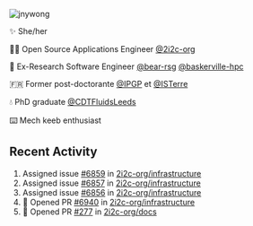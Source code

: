 ![jnywong](https://readme-typing-svg.demolab.com/?font=Intel+One+Mono&size=36&duration=3000&pause=1000&color=6bc46d&vCenter=true&width=170&lines=jnywong)

✨ She/her

👩‍💻 Open Source Applications Engineer [@2i2c-org](https://2i2c.org/)

🐻 Ex-Research Software Engineer [@bear-rsg](https://github.com/bear-rsg) [@baskerville-hpc](https://github.com/baskerville-hpc) 

🇫🇷 Former post-doctorante [@IPGP](https://github.com/IPGP) et [@ISTerre](https://www.isterre.fr/) 

💧 PhD graduate [@CDTFluidsLeeds](https://fluid-dynamics.leeds.ac.uk/) 

⌨️ Mech keeb enthusiast 

## Recent Activity 

<!--START_SECTION:activity-->
1.  Assigned issue [#6859](https://github.com/2i2c-org/infrastructure/issues/6859) in [2i2c-org/infrastructure](https://github.com/2i2c-org/infrastructure)
2.  Assigned issue [#6857](https://github.com/2i2c-org/infrastructure/issues/6857) in [2i2c-org/infrastructure](https://github.com/2i2c-org/infrastructure)
3.  Assigned issue [#6856](https://github.com/2i2c-org/infrastructure/issues/6856) in [2i2c-org/infrastructure](https://github.com/2i2c-org/infrastructure)
4. 💪 Opened PR [#6940](undefined) in [2i2c-org/infrastructure](https://github.com/2i2c-org/infrastructure)
5. 💪 Opened PR [#277](undefined) in [2i2c-org/docs](https://github.com/2i2c-org/docs)
<!--END_SECTION:activity-->
